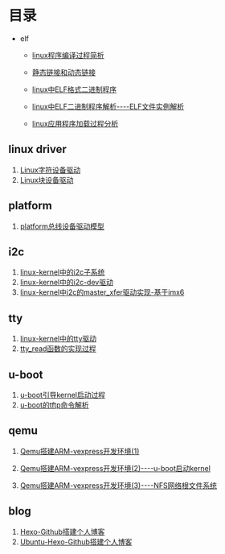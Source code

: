 # 目录



* elf

  * [linux程序编译过程简析](elf/linux程序编译过程简析.md)
  * [静态链接和动态链接](elf/静态链接和动态链接.md)

  * [linux中ELF格式二进制程序](elf/linux中ELF格式二进制程序.md)
  * [linux中ELF二进制程序解析----ELF文件实例解析](elf/linux中ELF二进制程序解析----ELF文件实例解析.md)
  * [linux应用程序加载过程分析](elf/linux应用程序加载过程分析.md)





## linux driver

1. [Linux字符设备驱动](https://github.com/Mshrimp/mshrimp_blog/blob/master/linux-driver/Linux字符设备驱动.md)
2. [Linux块设备驱动](https://github.com/Mshrimp/mshrimp_blog/blob/master/linux-driver/Linux块设备驱动.md)



## platform

1. [platform总线设备驱动模型](https://github.com/Mshrimp/mshrimp_blog/blob/master/linux-driver/platform总线设备驱动模型.md)



## i2c

1. [linux-kernel中的i2c子系统](https://github.com/Mshrimp/mshrimp_blog/blob/master/linux-i2c/linux-kernel中的i2c子系统.md)
2. [linux-kernel中的i2c-dev驱动](https://github.com/Mshrimp/mshrimp_blog/blob/master/linux-i2c/linux-kernel中的i2c-dev驱动.md)
3. [linux-kernel中i2c的master_xfer驱动实现-基于imx6](https://github.com/Mshrimp/mshrimp_blog/blob/master/linux-i2c/linux-kernel中i2c的master_xfer驱动实现-基于imx6.md)


## tty

1. [linux-kernel中的tty驱动](https://github.com/Mshrimp/mshrimp_blog/blob/master/linux-tty/linux-kernel中的tty驱动.md)
2. [tty_read函数的实现过程](https://github.com/Mshrimp/mshrimp_blog/blob/master/linux-tty/tty_read函数的实现过程.md)



## u-boot

1. [u-boot引导kernel启动过程](https://github.com/Mshrimp/mshrimp_blog/blob/master/u-boot/u-boot引导kernel启动过程.md)
2. [u-boot的tftp命令解析](https://github.com/Mshrimp/mshrimp_blog/blob/master/u-boot/u-boot的tftp命令解析.md)



## qemu

1. [Qemu搭建ARM-vexpress开发环境(1)](https://github.com/Mshrimp/mshrimp_blog/blob/master/qemu/Qemu搭建ARM-vexpress开发环境(1).md)

2. [Qemu搭建ARM-vexpress开发环境(2)----u-boot启动kernel](https://github.com/Mshrimp/mshrimp_blog/blob/master/qemu/Qemu搭建ARM-vexpress开发环境(2)----u-boot启动kernel.md)

3. [Qemu搭建ARM-vexpress开发环境(3)----NFS网络根文件系统](https://github.com/Mshrimp/mshrimp_blog/blob/master/qemu/Qemu搭建ARM-vexpress开发环境(3)----NFS网络根文件系统.md)





## blog

1. [Hexo-Github搭建个人博客](https://github.com/Mshrimp/mshrimp_blog/blob/master/blog_hexo/Hexo-Github搭建个人博客.md)
2. [Ubuntu-Hexo-Github搭建个人博客](https://github.com/Mshrimp/mshrimp_blog/blob/master/blog_hexo/Ubuntu-Hexo-Github搭建个人博客.md)

